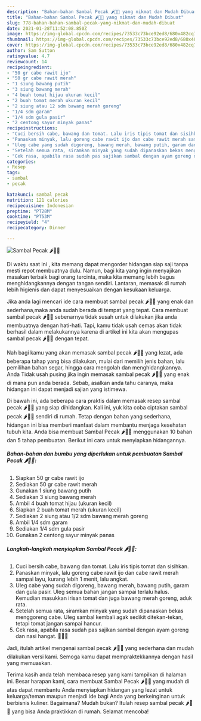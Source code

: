 ```yaml
---
description: "Bahan-bahan Sambal Pecak 🌶🍅🧄 yang nikmat dan Mudah Dibuat"
title: "Bahan-bahan Sambal Pecak 🌶🍅🧄 yang nikmat dan Mudah Dibuat"
slug: 778-bahan-bahan-sambal-pecak-yang-nikmat-dan-mudah-dibuat
date: 2021-01-28T11:52:08.850Z
image: https://img-global.cpcdn.com/recipes/73533c73bce92ed8/680x482cq70/sambal-pecak-🌶🍅🧄-foto-resep-utama.jpg
thumbnail: https://img-global.cpcdn.com/recipes/73533c73bce92ed8/680x482cq70/sambal-pecak-🌶🍅🧄-foto-resep-utama.jpg
cover: https://img-global.cpcdn.com/recipes/73533c73bce92ed8/680x482cq70/sambal-pecak-🌶🍅🧄-foto-resep-utama.jpg
author: Sam Sutton
ratingvalue: 4.7
reviewcount: 14
recipeingredient:
- "50 gr cabe rawit ijo"
- "50 gr cabe rawit merah"
- "1 siung bawang putih"
- "3 siung bawang merah"
- "4 buah tomat hijau ukuran kecil"
- "2 buah tomat merah ukuran kecil"
- "2 siung atau 12 sdm bawang merah goreng"
- "1/4 sdm garam"
- "1/4 sdm gula pasir"
- "2 centong sayur minyak panas"
recipeinstructions:
- "Cuci bersih cabe, bawang dan tomat. Lalu iris tipis tomat dan sisihkan."
- "Panaskan minyak, lalu goreng cabe rawit ijo dan cabe rawit merah sampai layu, kurang lebih 1 menit, lalu angkat."
- "Uleg cabe yang sudah digoreng, bawang merah, bawang putih, garam dan gula pasir. Uleg semua bahan jangan sampai terlalu halus. Kemudian masukkan irisan tomat dan juga bawang merah goreng, aduk rata."
- "Setelah semua rata, siramkan minyak yang sudah dipanaskan bekas menggoreng cabe. Uleg sambal kembali agak sedikit ditekan-tekan, tetapi tomat jangan sampai hancur."
- "Cek rasa, apabila rasa sudah pas sajikan sambal dengan ayam goreng dan nasi hangat. 🍚🍗🤤"
categories:
- Resep
tags:
- sambal
- pecak

katakunci: sambal pecak 
nutrition: 121 calories
recipecuisine: Indonesian
preptime: "PT28M"
cooktime: "PT53M"
recipeyield: "4"
recipecategory: Dinner

---
```



![Sambal Pecak 🌶🍅🧄](https://img-global.cpcdn.com/recipes/73533c73bce92ed8/680x482cq70/sambal-pecak-🌶🍅🧄-foto-resep-utama.jpg)

Di waktu  saat ini , kita memang dapat mengorder hidangan siap saji tanpa mesti repot membuatnya dulu. Namun, bagi kita yang ingin menyajikan masakan terbaik bagi orang tercinta, maka kita memang lebih bagus menghidangkannya dengan tangan sendiri. Lantaran, memasak di rumah lebih higienis dan dapat menyesuaikan dengan kesukaan keluarga.

Jika anda lagi mencari ide cara membuat sambal pecak 🌶🍅🧄 yang enak dan sederhana,maka anda sudah berada di tempat yang tepat. Cara membuat sambal pecak 🌶🍅🧄  sebenarnya tidak susah untuk dilakukan jika anda membuatnya dengan hati-hati. Tapi, kamu tidak usah cemas akan tidak berhasil dalam melakukannya 
karena di artikel ini kita akan mengupas sambal pecak 🌶🍅🧄 dengan tepat.  



Nah bagi kamu yang akan memasak sambal pecak 🌶🍅🧄 yang lezat, ada beberapa tahap yang bisa dilakukan, mulai dari memilih jenis bahan, lalu pemilihan bahan segar, hingga cara mengolah dan menghidangkannya. Anda Tidak usah pusing jika ingin memasak sambal pecak 🌶🍅🧄 yang enak di mana pun anda berada. Sebab, asalkan anda  tahu caranya, maka hidangan ini dapat menjadi sajian yang istimewa.

Di bawah ini, ada beberapa cara praktis  dalam memasak resep sambal pecak 🌶🍅🧄 yang siap dihidangkan. Kali ini, yuk kita coba ciptakan sambal pecak 🌶🍅🧄 sendiri di rumah. Tetap dengan bahan yang sederhana, hidangan ini bisa memberi manfaat dalam membantu menjaga kesehatan tubuh kita. Anda bisa membuat Sambal Pecak 🌶🍅🧄 menggunakan 10 bahan dan 5 tahap pembuatan. Berikut ini cara untuk menyiapkan hidangannya.

<!--inarticleads1-->

##### Bahan-bahan dan bumbu yang diperlukan untuk pembuatan Sambal Pecak 🌶🍅🧄:

1. Siapkan 50 gr cabe rawit ijo
1. Sediakan 50 gr cabe rawit merah
1. Gunakan 1 siung bawang putih
1. Sediakan 3 siung bawang merah
1. Ambil 4 buah tomat hijau (ukuran kecil)
1. Siapkan 2 buah tomat merah (ukuran kecil)
1. Sediakan 2 siung atau 1/2 sdm bawang merah goreng
1. Ambil 1/4 sdm garam
1. Sediakan 1/4 sdm gula pasir
1. Gunakan 2 centong sayur minyak panas




<!--inarticleads2-->

##### Langkah-langkah menyiapkan Sambal Pecak 🌶🍅🧄:

1. Cuci bersih cabe, bawang dan tomat. Lalu iris tipis tomat dan sisihkan.
1. Panaskan minyak, lalu goreng cabe rawit ijo dan cabe rawit merah sampai layu, kurang lebih 1 menit, lalu angkat.
1. Uleg cabe yang sudah digoreng, bawang merah, bawang putih, garam dan gula pasir. Uleg semua bahan jangan sampai terlalu halus. Kemudian masukkan irisan tomat dan juga bawang merah goreng, aduk rata.
1. Setelah semua rata, siramkan minyak yang sudah dipanaskan bekas menggoreng cabe. Uleg sambal kembali agak sedikit ditekan-tekan, tetapi tomat jangan sampai hancur.
1. Cek rasa, apabila rasa sudah pas sajikan sambal dengan ayam goreng dan nasi hangat. 🍚🍗🤤




Jadi, itulah artikel mengenai  sambal pecak 🌶🍅🧄  yang sederhana dan mudah dilakukan versi kami. Semoga kamu dapat mempraktekkannya dengan hasil yang memuaskan. 

Terima kasih anda telah membaca resep yang kami tampilkan di halaman ini. Besar harapan kami, cara membuat  Sambal Pecak 🌶🍅🧄 yang mudah di atas dapat membantu Anda menyiapkan hidangan yang lezat untuk keluarga/teman maupun menjadi ide bagi Anda yang berkeinginan untuk berbisnis kuliner. Bagaimana? Mudah bukan? Itulah resep sambal pecak 🌶🍅🧄 yang bisa Anda praktikkan di rumah. Selamat mencoba!

